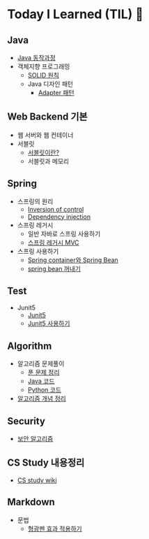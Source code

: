# Today I Learned (TIL) 🚩

## Java

- [Java 동작과정](Java/JavaProcess.md)
- 객체지향 프로그래밍
  - [SOLID 원칙](Java/객체지향_프로그래밍/SOLID원칙.md)
  - Java 디자인 패턴
    - [Adapter 패턴](Java/객체지향_프로그래밍/AdapterPattern.md)

## Web Backend 기본

- 웹 서버와 웹 컨테이너
- 서블릿
  - [서블릿이란?](WebBackendBasic/Servlet.md)
  - 서블릿과 메모리

## Spring

- 스프링의 원리
  - [Inversion of control](Spring/스프링의_원리/IoC.md)
  - [Dependency injection](Spring/스프링의_원리/DI.md)
- 스프링 레거시
  - 일반 자바로 스프링 사용하기
  - [스프링 레거시 MVC](Spring/SpringLegacy/SpringLegacy_MVC.md)
- 스프링 사용하기
  - [Spring container와 Spring Bean](Spring/스프링_사용하기/SpringContainer_and_bean.md)
  - [spring bean 꺼내기](Spring/스프링_사용하기/GetSpringBean.md)

## Test

- Junit5
  - [Junit5](/Test/Junit5/Junit5.md)
  - [Junit5 사용하기](/Test/Junit5/Use_Junit5.md)

## Algorithm

- 알고리즘 문제풀이
  - [푼 문제 정리](/Algorithm/알고리즘_문풀_현황.md)
  - [Java 코드](https://github.com/devjunmo/JavaCodingTest)
  - [Python 코드](https://github.com/devjunmo/PythonCodingTest)
- [알고리즘 개념 정리](/Algorithm/Algorithm_Basic/Alg_개념정리.md)

## Security

- [보안 알고리즘](/Security/EncryptionAlgorithms.md)

## CS Study 내용정리

- [CS study wiki](/CS_Study/csStudyWiki.md)

## Markdown

- 문법
  - [형광펜 효과 적용하기](../TIL/Markdown/형광펜효과적용.md)
